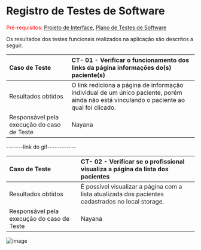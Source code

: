 # Registro de Testes de Software

<span style="color:red">Pré-requisitos: <a href="https://github.com/ICEI-PUC-Minas-PMV-ADS/pmv-ads-2024-1-e1-proj-web-t3-equipe-3-residuos-eletronicos/blob/main/documentos/04-Projeto%20de%20Interface.md"> Projeto de Interface</a></span>, <a href="https://github.com/ICEI-PUC-Minas-PMV-ADS/pmv-ads-2024-1-e1-proj-web-t3-equipe-3-residuos-eletronicos/blob/main/documentos/07-Plano%20de%20Testes%20de%20Software.md"> Plano de Testes de Software</a>

Os resultados dos testes funcionais realizados na aplicação são descritos a seguir.

|Caso de Teste    | CT- 01 - Verificar o funcionamento dos links da página informações do(s) paciente(s) |
|:---|:---|
| Resultados obtidos | O link rediciona a página de informação individual de um único paciente, porém ainda não está vinculando o paciente ao qual foi clicado. |
| Responsável pela execução do caso de Teste | Nayana |

-------link do gif------------

|Caso de Teste    | CT- 02 - Verificar se o profissional visualiza a página da lista dos pacientes |
|:---|:---|
| Resultados obtidos | É possível visualizar a página com a lista atualizada dos pacientes cadastrados no local storage. |
| Responsável pela execução do caso de Teste | Nayana |

![image](https://github.com/ICEI-PUC-Minas-PMV-ADS/pmv-ads-2024-1-e1-proj-web-t3-equipe-3-residuos-eletronicos/assets/92792650/d35763ba-54e1-41e7-a770-03c831d89b00)
